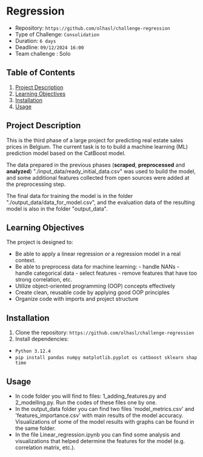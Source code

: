 # Regression

- Repository: `https://github.com/olhasl/challenge-regression`
- Type of Challenge: `Consolidation`
- Duration: `6 days`
- Deadline: `09/12/2024 16:00`
- Team challenge : Solo

## Table of Contents
1. [Project Description](#project-description)
2. [Learning Objectives](#learning-objectives)
3. [Installation](#installation)
4. [Usage](#usage)

## Project Description

This is the third phase of a large project for predicting real estate sales prices in Belgium. The current task is to to build a machine learning (ML) prediction model based on the CatBoost model.

The data prepared in the previous phases (**scraped**, **preprocessed** and **analyzed**) "./input_data/ready_initial_data.csv" was used to build the model, and some additional features collected from open sources were added at the preprocessing step.

The final data for training the model is in the folder "./output_data/data_for_model.csv", and the evaluation data of the resulting model is also in the folder "output_data".

## Learning Objectives
The project is designed to:
- Be able to apply a linear regression or a regression model in a real context.
- Be able to preprocess data for machine learning:
        - handle NANs
        - handle categorical data
        - select features
        - remove features that have too strong correlation, etc.
- Utilize object-oriented programming (OOP) concepts effectively
- Create clean, reusable code by applying good OOP principles
- Organize code with imports and project structure

## Installation
1. Clone the repository: ```https://github.com/olhasl/challenge-regression```
2. Install dependencies: 
  - ```Python 3.12.4```  
  - ```pip install pandas numpy matplotlib.pyplot os catboost sklearn shap time```

## Usage
- In code folder you will find to files: 1_adding_features.py and 2_modelling.py. Run the codes of these files one by one.
- In the output_data folder you can find two files 'model_metrics.csv' and 'features_importance.csv' with main results of the model accuracy. Visualizations of some of the model results with graphs can be found in the same folder.
- In the file Linear_regression.ipynb you can find some analysis and visualizations that helped determine the features for the model (e.g. correlation matrix, etc.).
